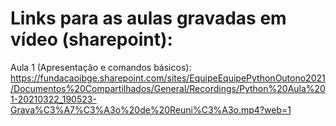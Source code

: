 # Links para as aulas gravadas em vídeo (sharepoint):

Aula 1 (Apresentação e comandos básicos): https://fundacaoibge.sharepoint.com/sites/EquipeEquipePythonOutono2021/Documentos%20Compartilhados/General/Recordings/Python%20Aula%201-20210322_190523-Grava%C3%A7%C3%A3o%20de%20Reuni%C3%A3o.mp4?web=1
